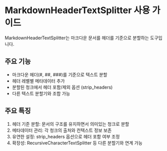# MarkdownHeaderTextSplitter 사용 가이드

MarkdownHeaderTextSplitter는 마크다운 문서를 헤더를 기준으로 분할하는 도구입니다.

## 주요 기능

- 마크다운 헤더(#, ##, ###)를 기준으로 텍스트 분할
- 헤더 레벨별 메타데이터 추가
- 분할된 청크에서 헤더 포함/제외 옵션 (strip_headers)
- 다른 텍스트 분할기와 조합 가능

## 주요 특징

1. 헤더 기준 분할: 문서의 구조를 유지하면서 의미있는 청크로 분할
2. 메타데이터 관리: 각 청크의 출처와 컨텍스트 정보 보존
3. 유연한 설정: strip_headers 옵션으로 헤더 포함 여부 조정
4. 확장성: RecursiveCharacterTextSplitter 등 다른 분할기와 연계 가능
